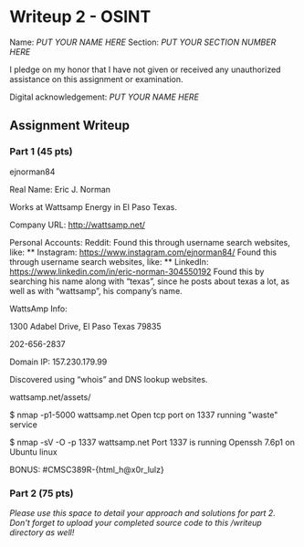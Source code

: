 # Writeup 2 - OSINT

Name: *PUT YOUR NAME HERE*
Section: *PUT YOUR SECTION NUMBER HERE*

I pledge on my honor that I have not given or received any unauthorized assistance on this assignment or examination.

Digital acknowledgement: *PUT YOUR NAME HERE*

## Assignment Writeup

### Part 1 (45 pts)

ejnorman84

Real Name: Eric J. Norman

Works at Wattsamp Energy in El Paso Texas.

Company URL: http://wattsamp.net/

Personal Accounts:
Reddit: 
Found this through username search websites, like: **
Instagram: https://www.instagram.com/ejnorman84/
Found this through username search websites, like: **
LinkedIn: https://www.linkedin.com/in/eric-norman-304550192
Found this by searching his name along with “texas”, since he posts about texas a lot, as well as with “wattsamp”, his company’s name.

WattsAmp Info:

1300 Adabel Drive, El Paso Texas 79835

202-656-2837

Domain IP: 157.230.179.99

Discovered using “whois” and DNS lookup websites.

wattsamp.net/assets/ 

$ nmap -p1-5000 wattsamp.net
Open tcp port on 1337 running "waste" service

$ nmap -sV -O -p 1337 wattsamp.net
Port 1337 is running Openssh 7.6p1 on Ubuntu linux

BONUS: 
#CMSC389R-{html_h@x0r_lulz}



### Part 2 (75 pts)

*Please use this space to detail your approach and solutions for part 2. Don't forget to upload your completed source code to this /writeup directory as well!*
